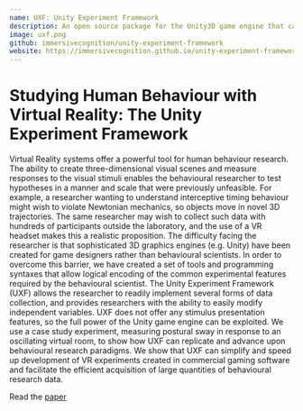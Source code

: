 ```yaml
---
name: UXF: Unity Experiment Framework
description: An open source package for the Unity3D game engine that can be used to assist the development of virtual reality human behaviour experiments.
image: uxf.png
github: immersivecognition/unity-experiment-framework
website: https://immersivecognition.github.io/unity-experiment-framework/
---
```


# Studying Human Behaviour with Virtual Reality: The Unity Experiment Framework

Virtual Reality systems offer a powerful tool for human behaviour research. The ability to create three-dimensional visual scenes and measure responses to the visual stimuli enables the behavioural researcher to test hypotheses in a manner and scale that were previously unfeasible. For example, a researcher wanting to understand interceptive timing behaviour might wish to violate Newtonian mechanics, so objects move in novel 3D trajectories. The same researcher may wish to collect such data with hundreds of participants outside the laboratory, and the use of a VR headset makes this a realistic proposition. The difficulty facing the researcher is that sophisticated 3D graphics engines (e.g. Unity) have been created for game designers rather than behavioural scientists. In order to overcome this barrier, we have created a set of tools and programming syntaxes that allow logical encoding of the common experimental features required by the behavioural scientist. The Unity Experiment Framework (UXF) allows the researcher to readily implement several forms of data collection, and provides researchers with the ability to easily modify independent variables. UXF does not offer any stimulus presentation features, so the full power of the Unity game engine can be exploited. We use a case study experiment, measuring postural sway in response to an oscillating virtual room, to show how UXF can replicate and advance upon behavioural research paradigms. We show that UXF can simplify and speed up development of VR experiments created in commercial gaming software and facilitate the efficient acquisition of large quantities of behavioural research data.

Read the [paper](https://link.springer.com/article/10.3758%2Fs13428-019-01242-0)